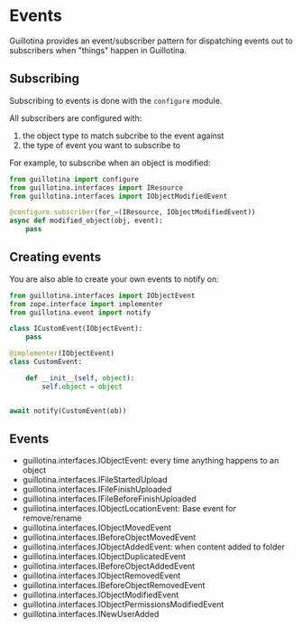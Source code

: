 # Events

Guillotina provides an event/subscriber pattern for dispatching
events out to subscribers when "things" happen in Guillotina.

## Subscribing

Subscribing to events is done with the `configure` module.

All subscribers are configured with:

 1. the object type to match subcribe to the event against
 2. the type of event you want to subscribe to


For example, to subscribe when an object is modified:

```python
from guillotina import configure
from guillotina.interfaces import IResource
from guillotina.interfaces import IObjectModifiedEvent

@configure.subscriber(for_=(IResource, IObjectModifiedEvent))
async def modified_object(obj, event):
    pass
```

## Creating events

You are also able to create your own events to notify on:

```python
from guillotina.interfaces import IObjectEvent
from zope.interface import implementer
from guillotina.event import notify

class ICustomEvent(IObjectEvent):
    pass

@implementer(IObjectEvent)
class CustomEvent:

    def __init__(self, object):
        self.object = object


await notify(CustomEvent(ob))
```

## Events

- guillotina.interfaces.IObjectEvent: every time anything happens to an object
- guillotina.interfaces.IFileStartedUpload
- guillotina.interfaces.IFileFinishUploaded
- guillotina.interfaces.IFileBeforeFinishUploaded
- guillotina.interfaces.IObjectLocationEvent: Base event for remove/rename
- guillotina.interfaces.IObjectMovedEvent
- guillotina.interfaces.IBeforeObjectMovedEvent
- guillotina.interfaces.IObjectAddedEvent: when content added to folder
- guillotina.interfaces.IObjectDuplicatedEvent
- guillotina.interfaces.IBeforeObjectAddedEvent
- guillotina.interfaces.IObjectRemovedEvent
- guillotina.interfaces.IBeforeObjectRemovedEvent
- guillotina.interfaces.IObjectModifiedEvent
- guillotina.interfaces.IObjectPermissionsModifiedEvent
- guillotina.interfaces.INewUserAdded

